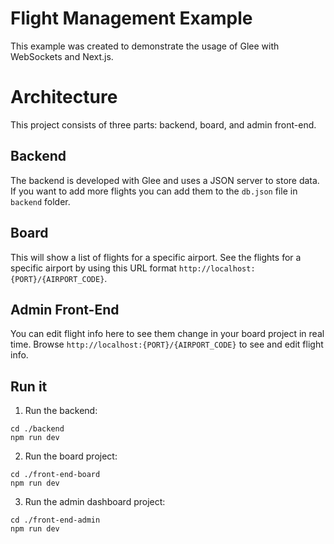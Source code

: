 # Flight Management Example

This example was created to demonstrate the usage of Glee with WebSockets and Next.js.

# Architecture

This project consists of three parts: backend, board, and admin front-end.
## Backend
The backend is developed with Glee and uses a JSON server to store data. If you want to add more flights you can add them to the `db.json` file in `backend` folder.

## Board
This will show a list of flights for a specific airport. See the flights for a specific airport by using this URL format `http://localhost:{PORT}/{AIRPORT_CODE}`.
## Admin Front-End
You can edit flight info here to see them change in your board project in real time. Browse `http://localhost:{PORT}/{AIRPORT_CODE}` to see and edit flight info.

## Run it

1) Run the backend:

```
cd ./backend
npm run dev
```
2) Run the board project:

```
cd ./front-end-board
npm run dev
```
3) Run the admin dashboard project:

```
cd ./front-end-admin
npm run dev
```